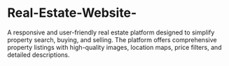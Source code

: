 # Real-Estate-Website-
A responsive and user-friendly real estate platform designed to simplify property search, buying, and selling.
The platform offers comprehensive property listings with high-quality images, location maps, price filters, and detailed descriptions.
